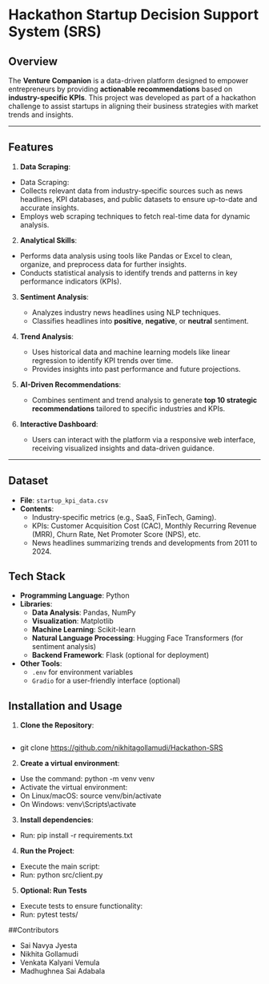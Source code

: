 # Hackathon Startup Decision Support System (SRS)

## Overview
The **Venture Companion** is a data-driven platform designed to empower entrepreneurs by providing **actionable recommendations** based on **industry-specific KPIs**. This project was developed as part of a hackathon challenge to assist startups in aligning their business strategies with market trends and insights.

---

## Features
1. **Data Scraping**:
- Data Scraping:
- Collects relevant data from industry-specific sources such as news headlines, KPI databases, and public datasets to ensure up-to-date and accurate insights.
- Employs web scraping techniques to fetch real-time data for dynamic analysis.
2. **Analytical Skills**:
- Performs data analysis using tools like Pandas or Excel to clean, organize, and preprocess data for further insights.
- Conducts statistical analysis to identify trends and patterns in key performance indicators (KPIs).
3. **Sentiment Analysis**:
   - Analyzes industry news headlines using NLP techniques.
   - Classifies headlines into **positive**, **negative**, or **neutral** sentiment.

4. **Trend Analysis**:
   - Uses historical data and machine learning models like linear regression to identify KPI trends over time.
   - Provides insights into past performance and future projections.

5. **AI-Driven Recommendations**:
   - Combines sentiment and trend analysis to generate **top 10 strategic recommendations** tailored to specific industries and KPIs.

6. **Interactive Dashboard**:
   - Users can interact with the platform via a responsive web interface, receiving visualized insights and data-driven guidance.

---

## Dataset
- **File**: `startup_kpi_data.csv`
- **Contents**:
  - Industry-specific metrics (e.g., SaaS, FinTech, Gaming).
  - KPIs: Customer Acquisition Cost (CAC), Monthly Recurring Revenue (MRR), Churn Rate, Net Promoter Score (NPS), etc.
  - News headlines summarizing trends and developments from 2011 to 2024.

## Tech Stack
- **Programming Language**: Python
- **Libraries**:
  - **Data Analysis**: Pandas, NumPy
  - **Visualization**: Matplotlib
  - **Machine Learning**: Scikit-learn
  - **Natural Language Processing**: Hugging Face Transformers (for sentiment analysis)
  - **Backend Framework**: Flask (optional for deployment)
- **Other Tools**:
  - `.env` for environment variables
  - `Gradio` for a user-friendly interface (optional)

## Installation and Usage

1. **Clone the Repository**:
   ```bash
  - git clone https://github.com/nikhitagollamudi/Hackathon-SRS
2. **Create a virtual environment**:

- Use the command: python -m venv venv
- Activate the virtual environment:
- On Linux/macOS: source venv/bin/activate
- On Windows: venv\Scripts\activate
3. **Install dependencies**:

- Run: pip install -r requirements.txt
4. **Run the Project**:
- Execute the main script:
- Run: python src/client.py
5. **Optional: Run Tests**
- Execute tests to ensure functionality:
- Run: pytest tests/


##Contributors
- Sai Navya Jyesta
- Nikhita Gollamudi
- Venkata Kalyani Vemula
- Madhughnea Sai Adabala
   
